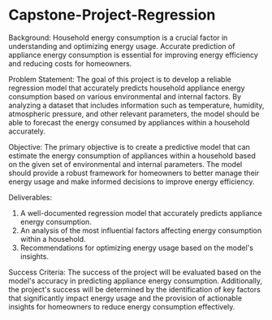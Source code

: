 # Capstone-Project-Regression

Background:
Household energy consumption is a crucial factor in understanding and optimizing energy usage. Accurate prediction of appliance energy consumption is essential for improving energy efficiency and reducing costs for homeowners.

Problem Statement:
The goal of this project is to develop a reliable regression model that accurately predicts household appliance energy consumption based on various environmental and internal factors. By analyzing a dataset that includes information such as temperature, humidity, atmospheric pressure, and other relevant parameters, the model should be able to forecast the energy consumed by appliances within a household accurately.

Objective:
The primary objective is to create a predictive model that can estimate the energy consumption of appliances within a household based on the given set of environmental and internal parameters. The model should provide a robust framework for homeowners to better manage their energy usage and make informed decisions to improve energy efficiency.

Deliverables:

1. A well-documented regression model that accurately predicts appliance energy consumption.
2. An analysis of the most influential factors affecting energy consumption within a household.
3. Recommendations for optimizing energy usage based on the model's insights.

Success Criteria:
The success of the project will be evaluated based on the model's accuracy in predicting appliance energy consumption. Additionally, the project's success will be determined by the identification of key factors that significantly impact energy usage and the provision of actionable insights for homeowners to reduce energy consumption effectively.
